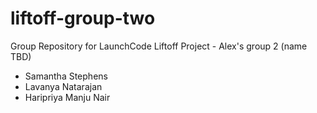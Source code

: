 # liftoff-group-two
Group Repository for LaunchCode Liftoff Project - Alex's group 2 (name TBD)


- Samantha Stephens
- Lavanya Natarajan
- Haripriya Manju Nair
